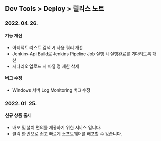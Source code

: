 ## Dev Tools > Deploy > 릴리스 노트

### 2022. 04. 26.
#### 기능 개선
* 아티팩트 리스트 검색 시 사용 쿼리 개선
* Jenkins-Api Build로 Jenkins Pipeline Job 실행 시 실행완료를 기다리도록 개선
* 시나리오 업로드 시 파일 명 제한 삭제
#### 버그 수정
* Windows 서버 Log Monitoring 버그 수정

### 2022. 01. 25.
#### 신규 상품 출시
* 배포 및 설치 편의를 제공하기 위한 서비스 입니다.
* 클릭 한 번으로 쉽고 빠르게 소프트웨어를 배포할 수 있습니다.